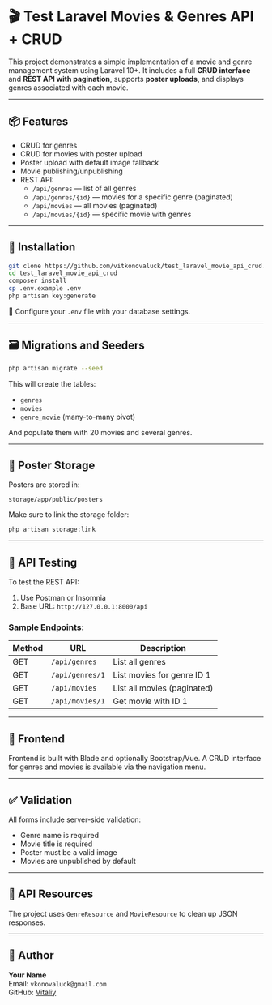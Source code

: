 # 🎬 Test Laravel Movies & Genres API + CRUD

This project demonstrates a simple implementation of a movie and genre management system using Laravel 10+. It includes a full **CRUD interface** and **REST API with pagination**, supports **poster uploads**, and displays genres associated with each movie.

---

## 📦 Features

- CRUD for genres
- CRUD for movies with poster upload
- Poster upload with default image fallback
- Movie publishing/unpublishing
- REST API:
  - `/api/genres` — list of all genres
  - `/api/genres/{id}` — movies for a specific genre (paginated)
  - `/api/movies` — all movies (paginated)
  - `/api/movies/{id}` — specific movie with genres

---

## 🚀 Installation

```bash
git clone https://github.com/vitkonovaluck/test_laravel_movie_api_crud.git
cd test_laravel_movie_api_crud
composer install
cp .env.example .env
php artisan key:generate
```

🔧 Configure your `.env` file with your database settings.

---

## 🗃 Migrations and Seeders

```bash
php artisan migrate --seed
```

This will create the tables:

- `genres`
- `movies`
- `genre_movie` (many-to-many pivot)

And populate them with 20 movies and several genres.

---

## 📁 Poster Storage

Posters are stored in:

```
storage/app/public/posters
```

Make sure to link the storage folder:

```bash
php artisan storage:link
```

---

## 🧪 API Testing

To test the REST API:

1. Use Postman or Insomnia
2. Base URL: `http://127.0.0.1:8000/api`

### Sample Endpoints:

| Method | URL                          | Description                      |
|--------|------------------------------|----------------------------------|
| GET    | `/api/genres`                | List all genres                  |
| GET    | `/api/genres/1`              | List movies for genre ID 1       |
| GET    | `/api/movies`                | List all movies (paginated)      |
| GET    | `/api/movies/1`              | Get movie with ID 1              |

---

## 🎨 Frontend

Frontend is built with Blade and optionally Bootstrap/Vue. A CRUD interface for genres and movies is available via the navigation menu.

---

## ✅ Validation

All forms include server-side validation:
- Genre name is required
- Movie title is required
- Poster must be a valid image
- Movies are unpublished by default

---

## 📂 API Resources

The project uses `GenreResource` and `MovieResource` to clean up JSON responses.

---

## 🤝 Author

**Your Name**  
Email: `vkonovaluck@gmail.com`  
GitHub: [Vitaliy](https://github.com/vitkonovaluck/)